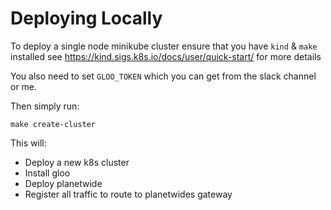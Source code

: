 # Deploying Locally

To deploy a single node minikube cluster ensure that you have `kind` & `make` installed see https://kind.sigs.k8s.io/docs/user/quick-start/ for more details

You also need to set `GLOO_TOKEN` which you can get from the slack channel or me.

Then simply run:
```
make create-cluster
```

This will:
* Deploy a new k8s cluster
* Install gloo
* Deploy planetwide
* Register all traffic to route to planetwides gateway 